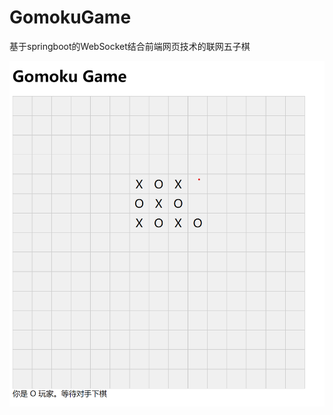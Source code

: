 # GomokuGame
基于springboot的WebSocket结合前端网页技术的联网五子棋

![](https://github.com/TomOVOTom/GomokuGame/blob/main/Imgs/%E5%B1%8F%E5%B9%95%E6%88%AA%E5%9B%BE%202024-08-13%20102313.png)
